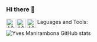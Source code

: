 ### Hi there 👋

Laguages and Tools:
 <img align="left" alt="ASW" width="25px" src="https://cdn.jsdelivr.net/gh/devicons/devicon@latest/icons/vscode/vscode-original.svg" />  <img align="left" alt="ASW" width="25px" src="https://cdn.jsdelivr.net/gh/devicons/devicon@latest/icons/c/c-original.svg" />  <img align="left" alt="ASW" width="25px" src="https://cdn.jsdelivr.net/gh/devicons/devicon@latest/icons/python/python-original.svg" />

![Yves Manirambona GitHub stats](https://github-readme-stats.vercel.app/api?username=ZelGel&show_icons=true&theme=radical)
<!--
**ZelGel/ZelGel** is a ✨ _special_ ✨ repository because its `README.md` (this file) appears on your GitHub profile.

Here are some ideas to get you started:
![Anurag's GitHub stats](https://github-readme-stats.vercel.app/api?username=ZelGel&hide=contribs,prs)
- 🔭 I’m currently working on ...
- 🌱 I’m currently learning ...
- 👯 I’m looking to collaborate on ...
- 🤔 I’m looking for help with ...
- 💬 Ask me about ...
- 📫 How to reach me: ...
- 😄 Pronouns: ...
- ⚡ Fun fact: ...
-->

